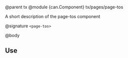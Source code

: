 @parent tx
@module {can.Component} tx/pages/page-tos <page-tos>

A short description of the page-tos component

@signature `<page-tos>`

@body

## Use


